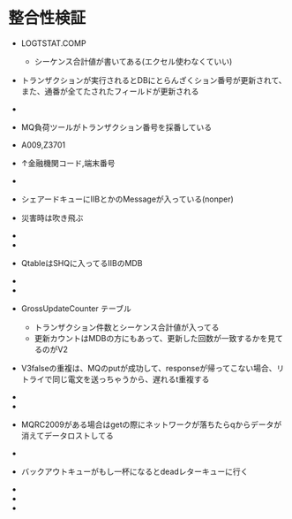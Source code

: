 # 整合性検証


- LOGTSTAT.COMP
	- シーケンス合計値が書いてある(エクセル使わなくていい)



- トランザクションが実行されるとDBにとらんざくション番号が更新されて、また、通番が全てたされたフィールドが更新される
-


- MQ負荷ツールがトランザクション番号を採番している
- A009,Z3701
- ↑金融機関コード,端末番号
-
- シェアードキューにIIBとかのMessageが入っている(nonper)
- 災害時は吹き飛ぶ
-
-
- QtableはSHQに入ってるIIBのMDB
-
-
- GrossUpdateCounter テーブル
	- トランザクション件数とシーケンス合計値が入ってる
	- 更新カウントはMDBの方にもあって、更新した回数が一致するかを見てるのがV2


- V3falseの重複は、MQのputが成功して、responseが帰ってこない場合、リトライで同じ電文を送っちゃうから、遅れるt重複する
-
-
- MQRC2009がある場合はgetの際にネットワークが落ちたらqからデータが消えてデータロストしてる
-
- バックアウトキューがもし一杯になるとdeadレターキューに行く
-
-
-
